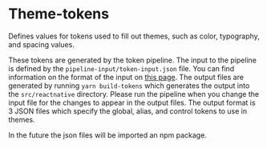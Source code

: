 # Theme-tokens

Defines values for tokens used to fill out themes, such as color, typography, and spacing values.

These tokens are generated by the token pipeline. The input to the pipeline is defined by the `pipeline-input/token-input.json` file. You can find information on the format of the input on [this page](https://microsoft.github.io/fluentui-token-pipeline/json.html). The output files are generated by running `yarn build-tokens` which generates the output into the `src/reactnative` directory. Please run the pipeline when you change the input file for the changes to appear in the output files. The output format is 3 JSON files which specify the global, alias, and control tokens to use in themes.

In the future the json files will be imported an npm package.
